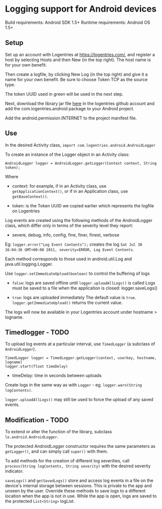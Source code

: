 Logging support for Android devices
===================================

Build requirements: Android SDK 1.5+
Runtime requirements: Android OS 1.5+


Setup
-----

Set up an account with Logentries at <https://logentries.com/>, and register a
host by selecting Hosts and then New (in the top right).  The host name is for your own benefit.
	
Then create a logfile, by clicking New Log (in the top right) and give it a name for your own benefit. Be sure to choose Token TCP as the source type.

The token UUID used in green will be used in the next step.

Next, download the library jar file [here](https://github.com/logentries/le_android/raw/master/lib/LogentriesAndroid-2.0.jar) in the logentries github account and add the com.logentries.android package to your Android project.
	
Add the android.permission.INTERNET <uses-permission> to the project manifest file.

Use
---

In the desired Activity class, ``import com.logentries.android.AndroidLogger``

To create an instance of the Logger object in an Activity class:

    AndroidLogger logger = AndroidLogger.getLogger(Context context, String token);
Where

 - context: for example, if in an Activity class, use ``getApplicationContext()``, or if in an Application class, use ``getBaseContext()``. 
 
 - token: is the Token UUID we copied earlier which represents the logfile on Logentries

Log events are created using the following methods of the AndroidLogger class, which differ only in terms of the severity level they report:
 
 - severe, debug, info, config, fine, finer, finest, verbose 
 
Eg: ``logger.error("Log Event Contents");`` creates the log ``Sat Jul 30 16:04:36 GMT+00:00 2011, severity=ERROR, Log Event Contents``. 

Each method corresponds to those used in android.util.Log and java.util.logging.Logger.
	
Use ``logger.setImmediateUpload(boolean)`` to control the buffering of logs
 
 - ``false``: logs are saved offline until ``logger.uploadAllLogs()`` is called
   Logs must be saved to a file when the application is closed: logger.saveLogs()
 
 - ``true``: logs are uploaded immediately
    The default value is ``true``.
    ``logger.getImmediateUpload()`` returns the current value.

The logs will now be available in your Logentries account under hostname > logname.

	
Timedlogger - TODO
-----------

To upload log events at a particular interval, use ``TimedLogger`` (a subclass
of ``AndroidLogger``).
	
    TimedLogger logger = TimedLogger.getLogger(context, userkey, hostname, logname)
    logger.start(float timeDelay)
  - timeDelay: time in seconds between uploads

Create logs in the same way as with ``Logger`` -
eg. ``logger.warn(String logContents)``.

``logger.uploadAllLogs()`` may still be used to force the upload of any saved
events.
	

Modification - TODO
------------

To extend or alter the function of the library, subclass ``le.android.AndroidLogger``.
	
The protected AndroidLogger constructor requires the same parameters as
``getLogger()``, and can simply call ``super()`` with them.

To add methods for the creation of different log severities, 
call ``process(String logContents, String severity)`` with the desired severity
indicator.

``saveLogs()`` and ``getSavedLogs()`` store and access log events in a file on
the device's internal storage between sessions.  This is private to the app and
unseen by the user.  Override these methods to save logs to a different
location when the app is not in use.  While the app is open, logs are saved to
the protected ``List<String>`` logList.


